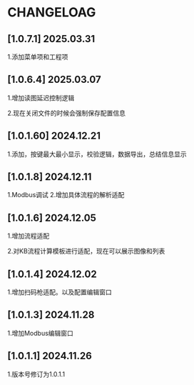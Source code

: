 # CHANGELOAG
 
 ## [1.0.7.1] 2025.03.31
 
 1.添加菜单项和工程项

 ## [1.0.6.4] 2025.03.07

 1.增加读图延迟控制逻辑

 2.现在关闭文件的时候会强制保存配置信息

## [1.0.1.60] 2024.12.21

1.添加，按键最大最小显示，校验逻辑，数据导出，总结信息显示

## [1.0.1.8] 2024.12.11

1.Modbus调试
2.增加具体流程的解析适配

## [1.0.1.6] 2024.12.05

1.增加流程适配

2.对KB流程计算模板进行适配，现在可以展示图像和列表

## [1.0.1.4] 2024.12.02

1.增加扫码枪适配。以及配置编辑窗口

## [1.0.1.3] 2024.11.28

1.增加Modbus编辑窗口

## [1.0.1.1] 2024.11.26

1.版本号修订为1.0.1.1